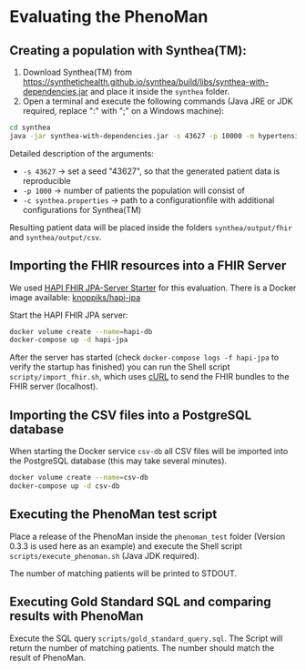 # Evaluating the PhenoMan

## Creating a population with Synthea(TM):

1. Download Synthea(TM) from https://synthetichealth.github.io/synthea/build/libs/synthea-with-dependencies.jar
   and place it inside the `synthea` folder.
2. Open a terminal and execute the following commands (Java JRE or JDK required, replace ":" with ";" on a Windows machine):
```bash
cd synthea
java -jar synthea-with-dependencies.jar -s 43627 -p 10000 -m hypertension;metabolic*;wellness*;asthma;bronchitis;allerg* -c synthea.properties
```

Detailed description of the arguments:
* `-s 43627` -> set a seed "43627", so that the generated patient data is reproducible
* `-p 1000` -> number of patients the population will consist of
* `-c synthea.properties` -> path to a configurationfile with additional configurations for Synthea(TM)

Resulting patient data will be placed inside the folders `synthea/output/fhir` and `synthea/output/csv`.

## Importing the FHIR resources into a FHIR Server

We used [HAPI FHIR JPA-Server Starter](https://github.com/hapifhir/hapi-fhir-jpaserver-starter) for this evaluation.
There is a Docker image available: [knoppiks/hapi-jpa](https://hub.docker.com/r/knoppiks/hapi-jpa)

Start the HAPI FHIR JPA server:

```sh
docker volume create --name=hapi-db
docker-compose up -d hapi-jpa
```

After the server has started (check `docker-compose logs -f hapi-jpa` to verify the startup has finished) you can run the Shell script `scripty/import_fhir.sh`, which uses [cURL](https://curl.haxx.se) to send the FHIR bundles to the FHIR server (localhost).

## Importing the CSV files into a PostgreSQL database

When starting the Docker service `csv-db` all CSV files will be imported into the PostgreSQL database (this may take several minutes).

```sh
docker volume create --name=csv-db
docker-compose up -d csv-db
```

## Executing the PhenoMan test script

Place a release of the PhenoMan inside the `phenoman_test` folder (Version 0.3.3 is used here as an example) and execute the Shell script `scripts/execute_phenoman.sh` (Java JDK required).

The number of matching patients will be printed to STDOUT.

## Executing Gold Standard SQL and comparing results with PhenoMan

Execute the SQL query `scripts/gold_standard_query.sql`. The Script will return the number of matching patients. The number should match the result of PhenoMan.
